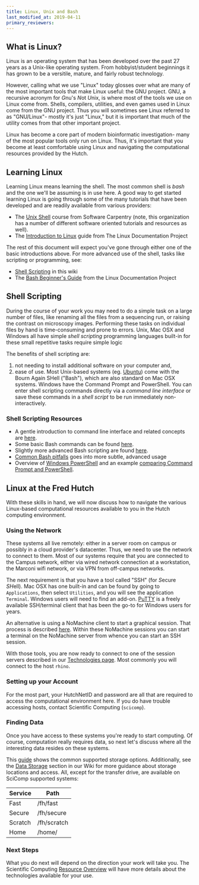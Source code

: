 ```yaml
---
title: Linux, Unix and Bash
last_modified_at: 2019-04-11
primary_reviewers:
---
```


## What is Linux?

Linux is an operating system that has been developed over the past 27 years as a Unix-like operating system.  From hobbyist/student beginnings it has grown to be a versitile, mature, and fairly robust technology.

However, calling what we use "Linux" today glosses over what are many of the most important tools that make Linux useful: the GNU project. GNU, a recursive acronym for 
*G*nu's *N*ot *U*nix, is where most of the tools we use on Linux come from.
Shells, compilers, utilities, and even games used in Linux come from the GNU
project.  Thus you will sometimes see Linux referred to as "GNU/Linux"- mostly
it's just "Linux," but it is important that much of the utility comes from that
other important project.

Linux has become a core part of modern bioinformatic investigation- many of the
most popular tools only run on Linux.  Thus, it's important that you become at least comfortable using Linux and navigating the computational resources provided by the Hutch.

## Learning Linux

Learning Linux means learning the shell.  The most common shell is _bash_ and the one we'll be assuming is in use here. A good way to get started learning Linux is going through some of the many tutorials that have been developed and are readily available from various providers:

 - The [Unix Shell](http://swcarpentry.github.io/shell-novice/) course from Software Carpentry (note, this organization has a number of different software oriented tutorials and resources as well).
 - The [Introduction to Linux](https://www.tldp.org/LDP/intro-linux/html/index.html) guide from The Linux Documentation Project

The rest of this document will expect you've gone through either one of the basic introductions above.  For more advanced use of the shell, tasks like scripting or programming, see:

 - [Shell Scripting](#shell-scripting) in this wiki
 - The [Bash Beginner's Guide](https://www.tldp.org/LDP/Bash-Beginners-Guide/html/index.html) from the Linux Documentation Project


## Shell Scripting

During the course of your work you may need to do a simple task on a large number of files, like renaming all the files from a sequencing run, or raising the contrast on microscopy images. Performing these tasks on individual files by hand is time-consuming and prone to errors. Unix, Mac OSX and Windows all have simple *shell scripting* programming languages built-in for these small repetitive tasks require simple logic

The benefits of shell scripting are:
1. not needing to install additional software on your computer and,
2. ease of use.
Most Unix-based systems (eg. [Ubuntu](https://www.ubuntu.com)) come with the Bourn Again SHell ("Bash"), which are also standard on Mac OSX systems. Windows have the Command Prompt and PowerShell. You can enter shell scripting commands directly via a *command line interface* or save these commands in a *shell script* to be run immediately non-interactively.

### Shell Scripting Resources
- A gentle introduction to command line interface and related concepts are [here](https://launchschool.com/books/command_line/read/command_line_interface).
- Some basic Bash commands can be found [here](https://whatbox.ca/wiki/Bash_Shell_Commands).
- Slightly more advanced Bash scripting are found [here](http://tldp.org/HOWTO/Bash-Prog-Intro-HOWTO.html).
- [Common Bash pitfalls](http://mywiki.wooledge.org/BashPitfalls) goes into more subtle, advanced usage
- Overview of [Windows PowerShell](https://docs.microsoft.com/en-us/windows-server/administration/windows-commands/powershell) and an example [comparing Command Prompt and PowerShell](https://www.windowscentral.com/how-rename-multiple-files-bulk-windows-10#rename_filename_powershell).


## Linux at the Fred Hutch

With these skills in hand, we will now discuss how to navigate the various
Linux-based computational resources available to you in the Hutch computing
environment.

### Using the Network
These systems all live remotely: either in a server room on campus or possibly
in a cloud provider's datacenter.  Thus, we need to use the network to connect
to them.  Most of our systems require that you are connected to the Campus
network, either via wired network connection at a workstation, the Marconi wifi
network, or via VPN from off-campus networks.

The next requirement is that you have a tool called "SSH" (for *S*ecure
*SH*ell).  Mac OSX has one built-in and can be found by going to `Applications`, then select `Utilities`, and you will see the application `Terminal`. Windows users will need to find an add-on.
[PuTTY](https://www.chiark.greenend.org.uk/~sgtatham/putty/latest.html) is a
freely available SSH/terminal client that has been the go-to for Windows users for years.

An alternative is using a NoMachine client to start a graphical session.  That
process is described
[here](https://teams.fhcrc.org/sites/citwiki/SciComp/Pages/NX%20Client%20for%20Windows.aspx).  Within these NoMachine sessions you can start a terminal on the NoMachine server from whence you can start an SSH session.

With those tools, you are now ready to connect to one of the session servers described in our [Technologies page](/scicomputing/compute_platforms/).  Most commonly you will connect to the host `rhino`.

### Setting up your Account

For the most part, your HutchNetID and password are all that are required to access the computational environment here.  If you do have trouble accessing hosts, contact Scientific Computing (`scicomp`).

### Finding Data

Once you have access to these systems you're ready to start computing.  Of
course, computation really requires data, so next let's discuss where all the
interesting data resides on these systems.

This [guide](https://centernet.fredhutch.org/cn/u/center-it/services/storedataprotect.html)
shows the common supported storage options. Additionally, see the [Data Storage](/scicomputing/store_overview/) section in our Wiki for more guidance about storage locations and access.  All, except for the transfer
drive, are available on SciComp supported systems:

Service | Path
---     | ---
Fast    | /fh/fast
Secure  | /fh/secure
Scratch | /fh/scratch
Home    | /home/<your username>

### Next Steps

What you do next will depend on the direction your work will take you.  The Scientific Computing [Resource Overview](/scicomputing/compute_platforms/) will have more details about the technologies available for your use.